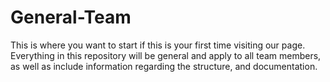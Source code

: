 # General-Team
This is where you want to start if this is your first time visiting our page. Everything in this repository will be general and apply to all team members, as well as include information regarding the structure, and documentation.
